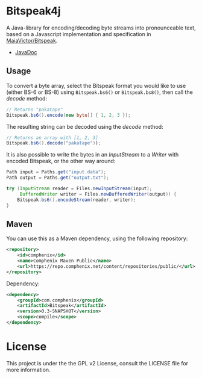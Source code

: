 # Bitspeak4j
A Java-library for encoding/decoding byte streams into pronounceable text, based on a 
Javascript implementation and specification in [MaiaVictor/Bitspeak](https://github.com/MaiaVictor/Bitspeak).

* [JavaDoc](https://comphenix.net/bitspeak/javadoc/index.html)

## Usage
To convert a byte array, select the Bitspeak format you would like to use (either BS-6 or BS-8) 
using `Bitspeak.bs6()` or `Bitspeak.bs8()`, then call the _decode_ method:
```java
// Returns "pakatape"
Bitspeak.bs6().encode(new byte[] { 1, 2, 3 }); 
```
The resulting string can be decoded using the _decode_ method:
```java
// Returns an array with [1, 2, 3]
Bitspeak.bs6().decode("pakatape")); 
```

It is also possible to write the bytes in an _InputStream_ to a _Writer_ with encoded Bitspeak, 
or the other way around:
```java
Path input = Paths.get("input.data");
Path output = Paths.get("output.txt");

try (InputStream reader = Files.newInputStream(input);
     BufferedWriter writer = Files.newBufferedWriter(output)) {
    Bitspeak.bs6().encodeStream(reader, writer);
}
```

## Maven

You can use this as a Maven dependency, using the following repository:
```XML
<repository>
    <id>comphenix</id>
    <name>Comphenix Maven Public</name>
    <url>https://repo.comphenix.net/content/repositories/public/</url>
</repository>
```

Dependency:
```XML
<dependency>
    <groupId>com.comphenix</groupId>
    <artifactId>Bitspeak</artifactId>
    <version>0.3-SNAPSHOT</version>
    <scope>compile</scope>
</dependency>
```

# License
This project is under the the GPL v2 License, consult the LICENSE file for more information.
